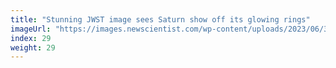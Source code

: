 ```yaml
---
title: "Stunning JWST image sees Saturn show off its glowing rings"
imageUrl: "https://images.newscientist.com/wp-content/uploads/2023/06/30164439/SEI_162348815.jpg?width=600"
index: 29
weight: 29
---
```

